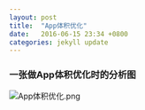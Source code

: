 ```yaml
---
layout: post
title:  "App体积优化"
date:   2016-06-15 23:34 +0800
categories: jekyll update
---
```


###  一张做App体积优化时的分析图

![App体积优化.png](http://upload-images.jianshu.io/upload_images/2079956-9e6502354b7ab824.png?imageMogr2/auto-orient/strip%7CimageView2/2/w/1240)